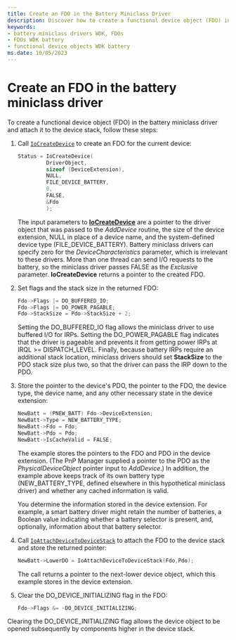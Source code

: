 ```yaml
---
title: Create an FDO in the Battery Miniclass Driver
description: Discover how to create a functional device object (FDO) in the battery miniclass driver and attach it to the device stack.
keywords:
- battery miniclass drivers WDK, FDOs
- FDOs WDK battery
- functional device objects WDK battery
ms.date: 10/05/2023
---
```


# Create an FDO in the battery miniclass driver

To create a functional device object (FDO) in the battery miniclass driver and attach it to the device stack, follow these steps:

1. Call [`IoCreateDevice`](/windows-hardware/drivers/ddi/wdm/nf-wdm-iocreatedevice) to create an FDO for the current device:

   ```cpp
   Status = IoCreateDevice(
            DriverObject,
            sizeof (DeviceExtension),
            NULL,
            FILE_DEVICE_BATTERY,
            0,
            FALSE,
            &Fdo
            );
   ```

    The input parameters to [**IoCreateDevice**](/windows-hardware/drivers/ddi/wdm/nf-wdm-iocreatedevice) are a pointer to the driver object that was passed to the *AddDevice* routine, the size of the device extension, NULL in place of a device name, and the system-defined device type (FILE\_DEVICE\_BATTERY). Battery miniclass drivers can specify zero for the *DeviceCharacteristics* parameter, which is irrelevant to these drivers. More than one thread can send I/O requests to the battery, so the miniclass driver passes FALSE as the *Exclusive* parameter. **IoCreateDevice** returns a pointer to the created FDO.

1. Set flags and the stack size in the returned FDO:

   ```cpp
   Fdo->Flags |= DO_BUFFERED_IO;
   Fdo->Flags |= DO_POWER_PAGABLE;
   Fdo->StackSize = Pdo->StackSize + 2;
   ```

    Setting the DO\_BUFFERED\_IO flag allows the miniclass driver to use buffered I/O for IRPs. Setting the DO\_POWER\_PAGABLE flag indicates that the driver is pageable and prevents it from getting power IRPs at IRQL &gt;= DISPATCH\_LEVEL. Finally, because battery IRPs require an additional stack location, miniclass drivers should set **StackSize** to the PDO stack size plus two, so that the driver can pass the IRP down to the PDO.

1. Store the pointer to the device's PDO, the pointer to the FDO, the device type, the device name, and any other necessary state in the device extension:

   ```cpp
   NewBatt = (PNEW_BATT) Fdo->DeviceExtension;
   NewBatt->Type = NEW_BATTERY_TYPE;
   NewBatt->Fdo = Fdo;
   NewBatt->Pdo = Pdo;
   NewBatt->IsCacheValid = FALSE;
   ```

    The example stores the pointers to the FDO and PDO in the device extension. (The PnP Manager supplied a pointer to the PDO as the *PhysicalDeviceObject* pointer input to *AddDevice*.) In addition, the example above keeps track of its own battery type (NEW\_BATTERY\_TYPE, defined elsewhere in this hypothetical miniclass driver) and whether any cached information is valid.

    You determine the information stored in the device extension. For example, a smart battery driver might retain the number of batteries, a Boolean value indicating whether a battery selector is present, and, optionally, information about that battery selector.

1. Call [`IoAttachDeviceToDeviceStack`](/windows-hardware/drivers/ddi/wdm/nf-wdm-ioattachdevicetodevicestack) to attach the FDO to the device stack and store the returned pointer:

   ```cpp
   NewBatt->LowerDO = IoAttachDeviceToDeviceStack(Fdo,Pdo);
   ```

   The call returns a pointer to the next-lower device object, which this example stores in the device extension.

1. Clear the DO\_DEVICE\_INITIALIZING flag in the FDO:

   ```cpp
   Fdo->Flags &= ~DO_DEVICE_INITIALIZING;
   ```

Clearing the DO\_DEVICE\_INITIALIZING flag allows the device object to be opened subsequently by components higher in the device stack.
